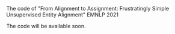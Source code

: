 The code of "From Alignment to Assignment: Frustratingly Simple Unsupervised Entity Alignment" EMNLP 2021

The code will be available soon.
